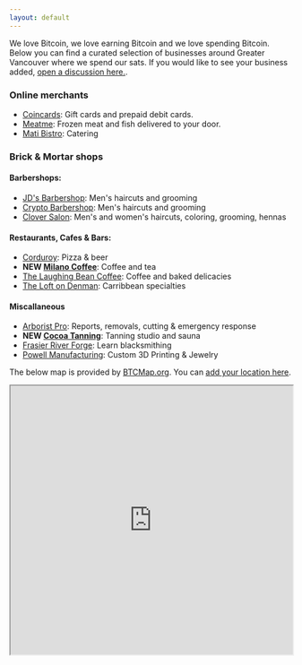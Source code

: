 ```yaml
---
layout: default
---
```


We love Bitcoin, we love earning Bitcoin and we love spending Bitcoin. Below you can find a curated selection of businesses around Greater Vancouver where we spend our sats. If you would like to see your business added, [open a discussion here.](https://github.com/VancouverBitdevs/VancouverBitdevs.github.io/discussions/categories/merchants).

### Online merchants

- [Coincards](https://coincards.com/): Gift cards and prepaid debit cards.
- [Meatme](https://www.meatme.ca/): Frozen meat and fish delivered to your door.
- [Mati Bistro](https://www.matibistro.com/home): Catering

### Brick & Mortar shops

#### Barbershops:

- [JD's Barbershop](https://www.jdsbarbershop.com/): Men's haircuts and grooming
- [Crypto Barbershop](https://cryptobarbershops.com/): Men's haircuts and grooming
- [Clover Salon](https://www.cloversalon.com/): Men's and women's haircuts, coloring, grooming, hennas

#### Restaurants, Cafes & Bars:

- [Corduroy](https://www.corduroyrestaurant.com/): Pizza & beer
- **NEW [Milano Coffee](https://www.milanocoffee.ca/)**: Coffee and tea
- [The Laughing Bean Coffee](https://www.laughingbeancoffee.com/): Coffee and baked delicacies
- [The Loft on Denman](https://loftondenman.com/): Carribbean specialties

#### Miscallaneous

- [Arborist Pro](https://www.arborist-pro.ca/): Reports, removals, cutting & emergency response
- **NEW [Cocoa Tanning](https://www.cocoatanning.ca/)**: Tanning studio and sauna
- [Frasier River Forge](https://fraserriverforge.com/): Learn blacksmithing
- [Powell Manufacturing](https://powellmanufactory.com/): Custom 3D Printing & Jewelry


The below map is provided by [BTCMap.org](https://btcmap.org/). You can [add your location here](https://btcmap.org/add-location).

<iframe
id="btcmap"
title="BTC Map"
width="100%" height="480"
allowfullscreen="true"
src="https://www.btcmap.org/map?lat=49.326912087086605&long=-122.85976409912111&lat=49.11747845930749&long=-123.3424758911133"
></iframe>
